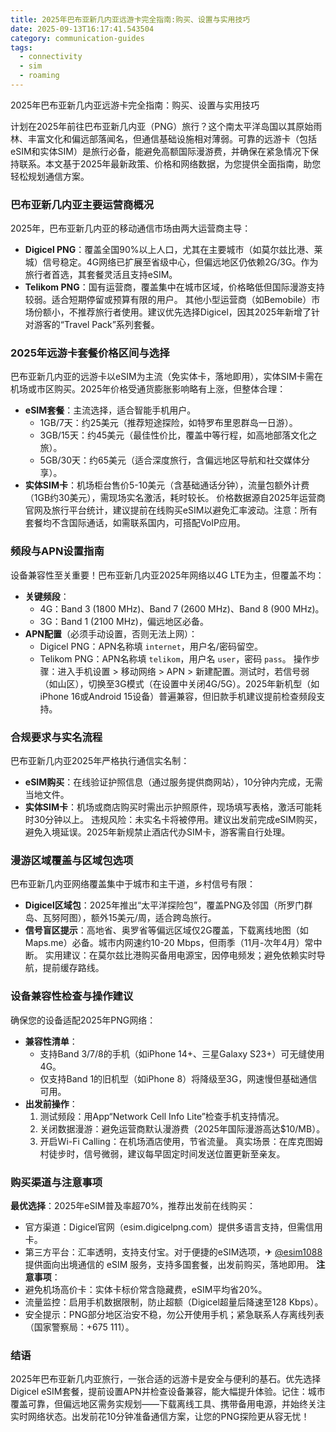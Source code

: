 ```yaml
---
title: 2025年巴布亚新几内亚远游卡完全指南:购买、设置与实用技巧
date: 2025-09-13T16:17:41.543504
category: communication-guides
tags:
  - connectivity
  - sim
  - roaming
---
```


2025年巴布亚新几内亚远游卡完全指南：购买、设置与实用技巧

计划在2025年前往巴布亚新几内亚（PNG）旅行？这个南太平洋岛国以其原始雨林、丰富文化和偏远部落闻名，但通信基础设施相对薄弱。可靠的远游卡（包括eSIM和实体SIM）是旅行必备，能避免高额国际漫游费，并确保在紧急情况下保持联系。本文基于2025年最新政策、价格和网络数据，为您提供全面指南，助您轻松规划通信方案。

### 巴布亚新几内亚主要运营商概况
2025年，巴布亚新几内亚的移动通信市场由两大运营商主导：
- **Digicel PNG**：覆盖全国90%以上人口，尤其在主要城市（如莫尔兹比港、莱城）信号稳定。4G网络已扩展至省级中心，但偏远地区仍依赖2G/3G。作为旅行者首选，其套餐灵活且支持eSIM。
- **Telikom PNG**：国有运营商，覆盖集中在城市区域，价格略低但国际漫游支持较弱。适合短期停留或预算有限的用户。
其他小型运营商（如Bemobile）市场份额小，不推荐旅行者使用。建议优先选择Digicel，因其2025年新增了针对游客的“Travel Pack”系列套餐。

### 2025年远游卡套餐价格区间与选择
巴布亚新几内亚的远游卡以eSIM为主流（免实体卡，落地即用），实体SIM卡需在机场或市区购买。2025年价格受通货膨胀影响略有上涨，但整体合理：
- **eSIM套餐**：主流选择，适合智能手机用户。
  - 1GB/7天：约25美元（推荐短途探险，如特罗布里恩群岛一日游）。
  - 3GB/15天：约45美元（最佳性价比，覆盖中等行程，如高地部落文化之旅）。
  - 5GB/30天：约65美元（适合深度旅行，含偏远地区导航和社交媒体分享）。
- **实体SIM卡**：机场柜台售价5-10美元（含基础通话分钟），流量包额外计费（1GB约30美元），需现场实名激活，耗时较长。
价格数据源自2025年运营商官网及旅行平台统计，建议提前在线购买eSIM以避免汇率波动。注意：所有套餐均不含国际通话，如需联系国内，可搭配VoIP应用。

### 频段与APN设置指南
设备兼容性至关重要！巴布亚新几内亚2025年网络以4G LTE为主，但覆盖不均：
- **关键频段**：
  - 4G：Band 3 (1800 MHz)、Band 7 (2600 MHz)、Band 8 (900 MHz)。
  - 3G：Band 1 (2100 MHz)，偏远地区必备。
- **APN配置**（必须手动设置，否则无法上网）：
  - Digicel PNG：APN名称填 `internet`，用户名/密码留空。
  - Telikom PNG：APN名称填 `telikom`，用户名 `user`，密码 `pass`。
操作步骤：进入手机设置 > 移动网络 > APN > 新建配置。测试时，若信号弱（如山区），切换至3G模式（在设置中关闭4G/5G）。2025年新机型（如iPhone 16或Android 15设备）普遍兼容，但旧款手机建议提前检查频段支持。

### 合规要求与实名流程
巴布亚新几内亚2025年严格执行通信实名制：
- **eSIM购买**：在线验证护照信息（通过服务提供商网站），10分钟内完成，无需当地文件。
- **实体SIM卡**：机场或商店购买时需出示护照原件，现场填写表格，激活可能耗时30分钟以上。
违规风险：未实名卡将被停用。建议出发前完成eSIM购买，避免入境延误。2025年新规禁止酒店代办SIM卡，游客需自行处理。

### 漫游区域覆盖与区域包选项
巴布亚新几内亚网络覆盖集中于城市和主干道，乡村信号有限：
- **Digicel区域包**：2025年推出“太平洋探险包”，覆盖PNG及邻国（所罗门群岛、瓦努阿图），额外15美元/周，适合跨岛旅行。
- **信号盲区提示**：高地省、奥罗省等偏远区域仅2G覆盖，下载离线地图（如Maps.me）必备。城市内网速约10-20 Mbps，但雨季（11月-次年4月）常中断。
实用建议：在莫尔兹比港购买备用电源宝，因停电频发；避免依赖实时导航，提前缓存路线。

### 设备兼容性检查与操作建议
确保您的设备适配2025年PNG网络：
- **兼容性清单**：
  - 支持Band 3/7/8的手机（如iPhone 14+、三星Galaxy S23+）可无缝使用4G。
  - 仅支持Band 1的旧机型（如iPhone 8）将降级至3G，网速慢但基础通信可用。
- **出发前操作**：
  1. 测试频段：用App“Network Cell Info Lite”检查手机支持情况。
  2. 关闭数据漫游：避免运营商默认漫游费（2025年国际漫游高达$10/MB）。
  3. 开启Wi-Fi Calling：在机场酒店使用，节省流量。
真实场景：在库克图姆村徒步时，信号微弱，建议每早固定时间发送位置更新至亲友。

### 购买渠道与注意事项
**最优选择**：2025年eSIM普及率超70%，推荐出发前在线购买：
- 官方渠道：Digicel官网（esim.digicelpng.com）提供多语言支持，但需信用卡。
- 第三方平台：汇率透明，支持支付宝。对于便捷的eSIM选项，✈ [@esim1088](https://t.me/s/esim1088) 提供面向出境通信的 eSIM 服务，支持多国套餐，出发前购买，落地即用。
**注意事项**：
- 避免机场高价卡：实体卡标价常含隐藏费，eSIM平均省20%。
- 流量监控：启用手机数据限制，防止超额（Digicel超量后降速至128 Kbps）。
- 安全提示：PNG部分地区治安不稳，勿公开使用手机；紧急联系人存离线列表（国家警察局：+675 111）。

### 结语
2025年巴布亚新几内亚旅行，一张合适的远游卡是安全与便利的基石。优先选择Digicel eSIM套餐，提前设置APN并检查设备兼容，能大幅提升体验。记住：城市覆盖可靠，但偏远地区需务实规划——下载离线工具、携带备用电源，并始终关注实时网络状态。出发前花10分钟准备通信方案，让您的PNG探险更从容无忧！